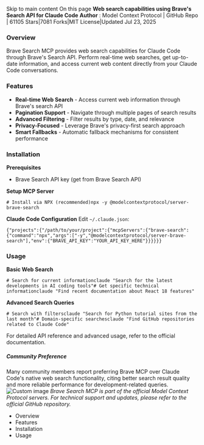 Skip to main content
On this page
**Web search capabilities using Brave's Search API for Claude Code**
**Author** : Model Context Protocol | GitHub Repo | 61105 Stars|7081 Forks|MIT License|Updated Jul 23, 2025
### Overview​
Brave Search MCP provides web search capabilities for Claude Code through Brave's Search API. Perform real-time web searches, get up-to-date information, and access current web content directly from your Claude Code conversations.
### Features​
  * **Real-time Web Search** - Access current web information through Brave's search API
  * **Pagination Support** - Navigate through multiple pages of search results
  * **Advanced Filtering** - Filter results by type, date, and relevance
  * **Privacy-Focused** - Leverage Brave's privacy-first search approach
  * **Smart Fallbacks** - Automatic fallback mechanisms for consistent performance


### Installation​
**Prerequisites**
  * Brave Search API key (get from Brave Search API)


**Setup MCP Server**
```
# Install via NPX (recommended)npx -y @modelcontextprotocol/server-brave-search
```

**Claude Code Configuration**
Edit `~/.claude.json`:
```
{"projects":{"/path/to/your/project":{"mcpServers":{"brave-search":{"command":"npx","args":["-y","@modelcontextprotocol/server-brave-search"],"env":{"BRAVE_API_KEY":"YOUR_API_KEY_HERE"}}}}}}
```

### Usage​
**Basic Web Search**
```
# Search for current informationclaude "Search for the latest developments in AI coding tools"# Get specific technical informationclaude "Find recent documentation about React 18 features"
```

**Advanced Search Queries**
```
# Search with filtersclaude "Search for Python tutorial sites from the last month"# Domain-specific searchesclaude "Find GitHub repositories related to Claude Code"
```

For detailed API reference and advanced usage, refer to the official documentation.
##### Community Preference
Many community members report preferring Brave MCP over Claude Code's native web search functionality, citing better search result quality and more reliable performance for development-related queries.
![Custom image](https://www.claudelog.com/img/discovery/012.png)
_Brave Search MCP is part of the official Model Context Protocol servers. For technical support and updates, please refer to the official GitHub repository._
  * Overview
  * Features
  * Installation
  * Usage


